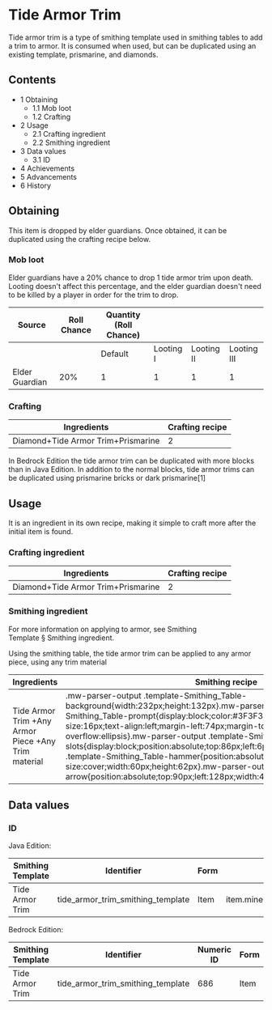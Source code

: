 # Tide Armor Trim
Tide armor trim is a type of smithing template used in smithing tables to add a trim to armor. It is consumed when used, but can be duplicated using an existing template, prismarine, and diamonds.

## Contents
- 1 Obtaining
	- 1.1 Mob loot
	- 1.2 Crafting
- 2 Usage
	- 2.1 Crafting ingredient
	- 2.2 Smithing ingredient
- 3 Data values
	- 3.1 ID
- 4 Achievements
- 5 Advancements
- 6 History

## Obtaining
This item is dropped by elder guardians. Once obtained, it can be duplicated using the crafting recipe below.

### Mob loot
Elder guardians have a 20% chance to drop 1 tide armor trim upon death. Looting doesn't affect this percentage, and the elder guardian doesn't need to be killed by a player in order for the trim to drop.

| Source         | Roll Chance | Quantity (Roll Chance) |           |            |             |
|----------------|-------------|------------------------|-----------|------------|-------------|
|                |             | Default                | Looting I | Looting II | Looting III |
| Elder Guardian | 20%         | 1                      | 1         | 1          | 1           |

### Crafting
| Ingredients                        | Crafting recipe |
|------------------------------------|-----------------|
| Diamond+Tide Armor Trim+Prismarine | 2               |

In Bedrock Edition the tide armor trim can be duplicated with more blocks than in Java Edition. In addition to the normal blocks, tide armor trims can be duplicated using prismarine bricks or dark prismarine[1]

## Usage
It is an ingredient in its own recipe, making it simple to craft more after the initial item is found.

### Crafting ingredient
| Ingredients                        | Crafting recipe |
|------------------------------------|-----------------|
| Diamond+Tide Armor Trim+Prismarine | 2               |

### Smithing ingredient
For more information on applying to armor, see Smithing Template § Smithing ingredient.

Using the smithing table, the tide armor trim can be applied to any armor piece, using any trim material

| Ingredients                                         | Smithing recipe                                                                                                                                                                                                                                                                                                                                                                                                                                                                                                                                                                                                                                           |
|-----------------------------------------------------|-----------------------------------------------------------------------------------------------------------------------------------------------------------------------------------------------------------------------------------------------------------------------------------------------------------------------------------------------------------------------------------------------------------------------------------------------------------------------------------------------------------------------------------------------------------------------------------------------------------------------------------------------------------|
| Tide Armor Trim +Any Armor Piece +Any Trim material | .mw-parser-output .template-Smithing_Table-background{width:232px;height:132px}.mw-parser-output .template-Smithing_Table-prompt{display:block;color:#3F3F3F;font-family:Minecraft;font-size:16px;text-align:left;margin-left:74px;margin-top:24px;overflow:hidden;text-overflow:ellipsis}.mw-parser-output .template-Smithing_Table-slots{display:block;position:absolute;top:86px;left:6px}.mw-parser-output .template-Smithing_Table-hammer{position:absolute;top:6px;left:6px;background-size:cover;width:60px;height:62px}.mw-parser-output .template-Smithing_Table-arrow{position:absolute;top:90px;left:128px;width:44px;height:30px}Upgrade Gear |

## Data values
### ID
Java Edition:

| Smithing Template | Identifier                        | Form | Translation key                                                             |
|-------------------|-----------------------------------|------|-----------------------------------------------------------------------------|
| Tide Armor Trim   | tide_armor_trim_smithing_template | Item | item.minecraft.tide_armor_trim_smithing_templatetrim_pattern.minecraft.tide |

Bedrock Edition:

| Smithing Template | Identifier                        | Numeric ID | Form | Translation key                                   |
|-------------------|-----------------------------------|------------|------|---------------------------------------------------|
| Tide Armor Trim   | tide_armor_trim_smithing_template | 686        | Item | item.smithing_template.nametrim_pattern.tide.name |


